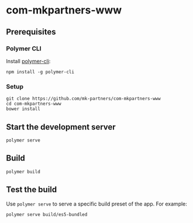 # com-mkpartners-www

## Prerequisites

### Polymer CLI

Install [polymer-cli](https://github.com/Polymer/polymer-cli):

    npm install -g polymer-cli

### Setup

    git clone https://github.com/mk-partners/com-mkpartners-www
    cd com-mkpartners-www
    bower install

## Start the development server

    polymer serve

## Build

    polymer build

## Test the build

Use `polymer serve` to serve a specific build preset of the app. For example:

    polymer serve build/es5-bundled
